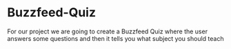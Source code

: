 # Buzzfeed-Quiz
For our project we are going to create a Buzzfeed Quiz where the user answers some questions and then it tells you what subject you should teach 
